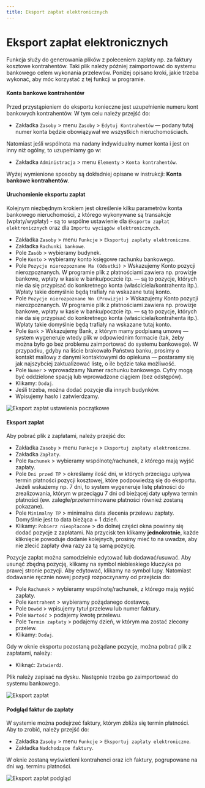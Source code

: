 ```yaml
---
title: Eksport zapłat elektronicznych
---
```


# Eksport zapłat elektronicznych

Funkcja służy do generowania plików z poleceniem zapłaty np. za faktury kosztowe kontrahentów. Taki plik należy później zaimportować do systemu bankowego celem wykonania przelewów. Poniżej opisano kroki, jakie trzeba wykonać, aby móc korzystać z tej funkcji w programie.

#### Konta bankowe kontrahentów

Przed przystąpieniem do eksportu konieczne jest uzupełnienie numeru kont bankowych kontrahentów. W tym celu należy przejść do:

- Zakładka `Zasoby` > menu `Zasoby` > `Edytuj Kontrahentów` — podany tutaj numer konta będzie obowiązywał we wszystkich nieruchomościach.

Natomiast jeśli wspólnota ma nadany indywidualny numer konta i jest on inny niż ogólny, to uzupełniamy go w:

- Zakładka `Administracja` > menu `Elementy` > `Konta kontrahentów`.

Wyżej wymienione sposoby są dokładniej opisane w instrukcji: **Konta bankowe kontrahentów**.

#### Uruchomienie eksportu zapłat

Kolejnym niezbędnym krokiem jest określenie kilku parametrów konta bankowego nieruchomości, z którego wykonywane są transakcje (wpłaty/wypłaty) - są to wspólne ustawienie dla `Eksportu zapłat elektronicznych` oraz dla `Importu wyciągów elektronicznych`.

- Zakładka `Zasoby` > menu `Funkcje` > `Eksportuj zapłaty elektroniczne`.
- Zakładka `Rachunki bankowe`.
- Pole `Zasób` > wybieramy budynek.
- Pole `Konto` > wybieramy konto księgowe rachunku bankowego.
- Pole `Pozycje nierozpoznane Ma (Odsetki)` > Wskazujemy Konto pozycji nierozpoznanych. W programie plik z płatnościami zawiera np. prowizje bankowe, wpłaty w kasie w banku/poczcie itp. — są to pozycje, których nie da się przypisać do konkretnego konta (właściciela/kontrahenta itp.). Wpłaty takie domyślnie będą trafiały na wskazane tutaj konto.
- Pole `Pozycje nierozpoznane Wn (Prowizje)` > Wskazujemy Konto pozycji nierozpoznanych. W programie plik z płatnościami zawiera np. prowizje bankowe, wpłaty w kasie w banku/poczcie itp. — są to pozycje, których nie da się przypisać do konkretnego konta (właściciela/kontrahenta itp.). Wpłaty takie domyślnie będą trafiały na wskazane tutaj konto.
- Pole `Bank` > Wskazujemy Bank, z którym mamy podpisaną umowę — system wygeneruje wtedy plik w odpowiednim formacie (tak, żeby można było go bez problemu zaimportować do systemu bankowego). W przypadku, gdyby na liście brakowało Państwa banku, prosimy o kontakt mailowy z danymi kontaktowymi do opiekuna — postaramy się jak najszybciej zaktualizować listę, o ile będzie taka możliwość.
- Pole `Numer` > wprowadzamy Numer rachunku bankowego. Cyfry mogą być oddzielone spacją lub wprowadzone ciągiem (bez odstępów).
- Klikamy: `Dodaj`.
- Jeśli trzeba, można dodać pozycje dla innych budynków.
- Wpisujemy hasło i zatwierdzamy.

![Eksport zapłat ustawienia początkowe](eksportzaplat1.gif)

#### Eksport zapłat

Aby pobrać plik z zapłatami, należy przejść do:

- Zakładka `Zasoby` > menu `Funkcje` > `Eksportuj zapłaty elektroniczne`.
- Zakładka `Zapłaty`.
- Pole `Rachunek` > wybieramy wspólnotę/rachunek, z którego mają wyjść zapłaty.
- Pole `Dni przed TP` > określamy ilość dni, w których przeciągu upływa termin płatności pozycji kosztowej, które podpowiedzą się do eksportu. Jeżeli wskażemy np. 7 dni, to system wygeneruje listę płatności do zrealizowania, którym w przeciągu 7 dni od bieżącej daty upływa termin płatności (ew. zaległe/przeterminowane płatności również zostaną pokazane).
- Pole `Minimalny TP` > minimalna data zlecenia przelewu zapłaty. Domyślnie jest to data bieżąca + 1 dzień.
- Klikamy: `Pobierz nieopłacone` > do dolnej części okna powinny się dodać pozycje z zapłatami. Na przycisk ten klikamy **jednokrotnie**, każde kliknięcie powoduje dodanie kolejnych, prosimy mieć to na uwadze, aby nie zlecić zapłaty dwa razy za tą samą pozycję.

Pozycje zapłat można samodzielnie edytować lub dodawać/usuwać. Aby usunąć zbędną pozycję, klikamy na symbol niebieskiego kluczyka po prawej stronie pozycji. Aby edytować, klikamy na symbol lupy. Natomiast dodawanie ręcznie nowej pozycji rozpoczynamy od przejścia do:

- Pole `Rachunek` > wybieramy wspólnotę/rachunek, z którego mają wyjść zapłaty.
- Pole `Kontrahent` > wybieramy pożądanego dostawcę.
- Pole `Dowód` > wpisujemy tytuł przelewu lub numer faktury.
- Pole `Wartość` > podajemy kwotę przelewu.
- Pole `Termin zapłaty` > podajemy dzień, w którym ma zostać zlecony przelew.
- Klikamy: `Dodaj`.

Gdy w oknie eksportu pozostaną pożądane pozycje, można pobrać plik z zapłatami, należy:

- Kliknąć: `Zatwierdź`.

Plik należy zapisać na dysku. Następnie trzeba go zaimportować do systemu bankowego.

![Eksport zapłat](eksportzaplat2.gif)

#### Podgląd faktur do zapłaty

W systemie można podejrzeć faktury, którym zbliża się termin płatności. Aby to zrobić, należy przejść do:

- Zakładka `Zasoby` > menu `Funkcje` > `Eksportuj zapłaty elektroniczne`.
- Zakładka `Nadchodzące faktury`.

W oknie zostaną wyświetleni kontrahenci oraz ich faktury, pogrupowane na dni wg. terminu płatności.

![Eksport zapłat podgląd](eksportzaplat3.gif)